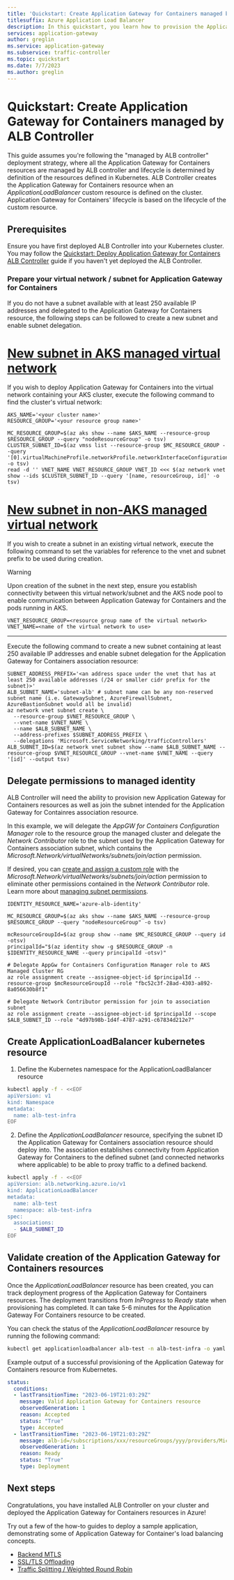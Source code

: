 ```yaml
---
title: 'Quickstart: Create Application Gateway for Containers managed by ALB Controller'
titlesuffix: Azure Application Load Balancer
description: In this quickstart, you learn how to provision the Application Gateway for Containers resources via Kubernetes definition.
services: application-gateway
author: greglin
ms.service: application-gateway
ms.subservice: traffic-controller
ms.topic: quickstart
ms.date: 7/7/2023
ms.author: greglin
---
```


# Quickstart: Create Application Gateway for Containers managed by ALB Controller

This guide assumes you're following the "managed by ALB controller" deployment strategy, where all the Application Gateway for Containers resources are managed by ALB controller and lifecycle is determined by definition of the resources defined in Kubernetes.  ALB Controller creates the Application Gateway for Containers resource when an _ApplicationLoadBalancer_ custom resource is defined on the cluster. Application Gateway for Containers' lifecycle is based on the lifecycle of the custom resource.

## Prerequisites

Ensure you have first deployed ALB Controller into your Kubernetes cluster.  You may follow the [Quickstart: Deploy Application Gateway for Containers ALB Controller](quickstart-deploy-application-gateway-for-containers-alb-controller.md) guide if you haven't yet deployed the ALB Controller.

### Prepare your virtual network / subnet for Application Gateway for Containers

If you do not have a subnet available with at least 250 available IP addresses and delegated to the Application Gateway for Containers resource, the following steps can be followed to create a new subnet and enable subnet delegation.

# [New subnet in AKS managed virtual network](#tab/new-subnet-aks-vnet)
If you wish to deploy Application Gateway for Containers into the virtual network containing your AKS cluster, execute the following command to find the cluster's virtual network:
```azurecli-interactive
AKS_NAME='<your cluster name>'
RESOURCE_GROUP='<your resource group name>'

MC_RESOURCE_GROUP=$(az aks show --name $AKS_NAME --resource-group $RESOURCE_GROUP --query "nodeResourceGroup" -o tsv)
CLUSTER_SUBNET_ID=$(az vmss list --resource-group $MC_RESOURCE_GROUP --query '[0].virtualMachineProfile.networkProfile.networkInterfaceConfigurations[0].ipConfigurations[0].subnet.id' -o tsv)
read -d '' VNET_NAME VNET_RESOURCE_GROUP VNET_ID <<< $(az network vnet show --ids $CLUSTER_SUBNET_ID --query '[name, resourceGroup, id]' -o tsv)
```

# [New subnet in non-AKS managed virtual network](#tab/new-subnet-non-aks-vnet)
If you wish to create a subnet in an existing virtual network, execute the following command to set the variables for reference to the vnet and subnet prefix to be used during creation.

> [!WARNING]
> Upon creation of the subnet in the next step, ensure you establish connectivity between this virtual network/subnet and the AKS node pool to enable communication between Application Gateway for Containers and the pods running in AKS.

```azurecli-interactive
VNET_RESOURCE_GROUP=<resource group name of the virtual network>
VNET_NAME=<name of the virtual network to use>
```

---

Execute the following command to create a new subnet containing at least 250 available IP addresses and enable subnet delegation for the Application Gateway for Containers association resource:
```azurecli-interactive
SUBNET_ADDRESS_PREFIX='<an address space under the vnet that has at least 250 available addresses (/24 or smaller cidr prefix for the subnet)>'
ALB_SUBNET_NAME='subnet-alb' # subnet name can be any non-reserved subnet name (i.e. GatewaySubnet, AzureFirewallSubnet, AzureBastionSubnet would all be invalid)
az network vnet subnet create \
  --resource-group $VNET_RESOURCE_GROUP \
  --vnet-name $VNET_NAME \
  --name $ALB_SUBNET_NAME \
  --address-prefixes $SUBNET_ADDRESS_PREFIX \
  --delegations 'Microsoft.ServiceNetworking/trafficControllers'
ALB_SUBNET_ID=$(az network vnet subnet show --name $ALB_SUBNET_NAME --resource-group $VNET_RESOURCE_GROUP --vnet-name $VNET_NAME --query '[id]' --output tsv)
```

## Delegate permissions to managed identity
ALB Controller will need the ability to provision new Application Gateway for Containers resources as well as join the subnet intended for the Application Gateway for Containres association resource.

In this example, we will delegate the _AppGW for Containers Configuration Manager_ role to the resource group the managed cluster and delegate the _Network Contributor_ role to the subnet used by the Application Gateway for Containers association subnet, which contains the _Microsoft.Network/virtualNetworks/subnets/join/action_ permission.

If desired, you can [create and assign a custom role](../../role-based-access-control/custom-roles-portal.md) with the _Microsoft.Network/virtualNetworks/subnets/join/action_ permission to eliminate other permissions contained in the _Network Contributor_ role. Learn more about [managing subnet permissions](../../virtual-network/virtual-network-manage-subnet.md#permissions). 

```azurecli-interactive
IDENTITY_RESOURCE_NAME='azure-alb-identity'

MC_RESOURCE_GROUP=$(az aks show --name $AKS_NAME --resource-group $RESOURCE_GROUP --query "nodeResourceGroup" -o tsv)

mcResourceGroupId=$(az group show --name $MC_RESOURCE_GROUP --query id -otsv)
principalId="$(az identity show -g $RESOURCE_GROUP -n $IDENTITY_RESOURCE_NAME --query principalId -otsv)"

# Delegate AppGw for Containers Configuration Manager role to AKS Managed Cluster RG
az role assignment create --assignee-object-id $principalId --resource-group $mcResourceGroupId --role "fbc52c3f-28ad-4303-a892-8a056630b8f1"

# Delegate Network Contributor permission for join to association subnet
az role assignment create --assignee-object-id $principalId --scope $ALB_SUBNET_ID --role "4d97b98b-1d4f-4787-a291-c67834d212e7"
```

## Create ApplicationLoadBalancer kubernetes resource

1. Define the Kubernetes namespace for the ApplicationLoadBalancer resource

```bash
kubectl apply -f - <<EOF
apiVersion: v1
kind: Namespace
metadata:
  name: alb-test-infra
EOF
```

2. Define the _ApplicationLoadBalancer_ resource, specifying the subnet ID the Application Gateway for Containers association resource should deploy into.  The association establishes connectivity from Application Gateway for Containers to the defined subnet (and connected networks where applicable) to be able to proxy traffic to a defined backend.

```bash
kubectl apply -f - <<EOF
apiVersion: alb.networking.azure.io/v1
kind: ApplicationLoadBalancer
metadata:
  name: alb-test
  namespace: alb-test-infra
spec:
  associations:
  - $ALB_SUBNET_ID
EOF
```

## Validate creation of the Application Gateway for Containers resources

Once the _ApplicationLoadBalancer_ resource has been created, you can track deployment progress of the Application Gateway for Containers resources. The deployment transitions from _InProgress_ to _Ready_ state when provisioning has completed. It can take 5-6 minutes for the Application Gateway For Containers resource to be created.

You can check the status of the _ApplicationLoadBalancer_ resource by running the following command:

```bash
kubectl get applicationloadbalancer alb-test -n alb-test-infra -o yaml -w
```

Example output of a successful provisioning of the Application Gateway for Containers resource from Kubernetes.
```yaml
status:
  conditions:
  - lastTransitionTime: "2023-06-19T21:03:29Z"
    message: Valid Application Gateway for Containers resource
    observedGeneration: 1
    reason: Accepted
    status: "True"
    type: Accepted
  - lastTransitionTime: "2023-06-19T21:03:29Z"
    message: alb-id=/subscriptions/xxx/resourceGroups/yyy/providers/Microsoft.ServiceNetworking/trafficControllers/alb-zzz
    observedGeneration: 1
    reason: Ready
    status: "True"
    type: Deployment
```

## Next steps

Congratulations, you have installed ALB Controller on your cluster and deployed the Application Gateway for Containers resources in Azure!

Try out a few of the how-to guides to deploy a sample application, demonstrating some of Application Gateway for Container's load balancing concepts.
- [Backend MTLS](how-to-backend-mtls.md)
- [SSL/TLS Offloading](how-to-ssl-offloading.md)
- [Traffic Splitting / Weighted Round Robin](how-to-traffic-splitting.md)
